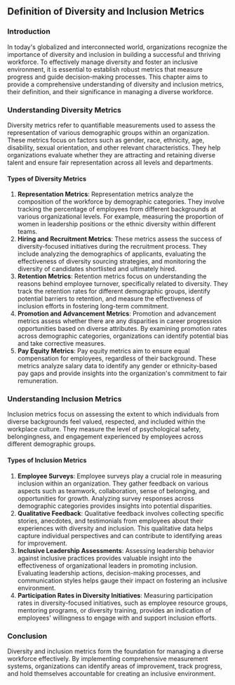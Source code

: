 Definition of Diversity and Inclusion Metrics
------------------------------------------------------

### Introduction

In today's globalized and interconnected world, organizations recognize the importance of diversity and inclusion in building a successful and thriving workforce. To effectively manage diversity and foster an inclusive environment, it is essential to establish robust metrics that measure progress and guide decision-making processes. This chapter aims to provide a comprehensive understanding of diversity and inclusion metrics, their definition, and their significance in managing a diverse workforce.

### Understanding Diversity Metrics

Diversity metrics refer to quantifiable measurements used to assess the representation of various demographic groups within an organization. These metrics focus on factors such as gender, race, ethnicity, age, disability, sexual orientation, and other relevant characteristics. They help organizations evaluate whether they are attracting and retaining diverse talent and ensure fair representation across all levels and departments.

#### Types of Diversity Metrics

1. **Representation Metrics**: Representation metrics analyze the composition of the workforce by demographic categories. They involve tracking the percentage of employees from different backgrounds at various organizational levels. For example, measuring the proportion of women in leadership positions or the ethnic diversity within different teams.
2. **Hiring and Recruitment Metrics**: These metrics assess the success of diversity-focused initiatives during the recruitment process. They include analyzing the demographics of applicants, evaluating the effectiveness of diversity sourcing strategies, and monitoring the diversity of candidates shortlisted and ultimately hired.
3. **Retention Metrics**: Retention metrics focus on understanding the reasons behind employee turnover, specifically related to diversity. They track the retention rates for different demographic groups, identify potential barriers to retention, and measure the effectiveness of inclusion efforts in fostering long-term commitment.
4. **Promotion and Advancement Metrics**: Promotion and advancement metrics assess whether there are any disparities in career progression opportunities based on diverse attributes. By examining promotion rates across demographic categories, organizations can identify potential bias and take corrective measures.
5. **Pay Equity Metrics**: Pay equity metrics aim to ensure equal compensation for employees, regardless of their background. These metrics analyze salary data to identify any gender or ethnicity-based pay gaps and provide insights into the organization's commitment to fair remuneration.

### Understanding Inclusion Metrics

Inclusion metrics focus on assessing the extent to which individuals from diverse backgrounds feel valued, respected, and included within the workplace culture. They measure the level of psychological safety, belongingness, and engagement experienced by employees across different demographic groups.

#### Types of Inclusion Metrics

1. **Employee Surveys**: Employee surveys play a crucial role in measuring inclusion within an organization. They gather feedback on various aspects such as teamwork, collaboration, sense of belonging, and opportunities for growth. Analyzing survey responses across demographic categories provides insights into potential disparities.
2. **Qualitative Feedback**: Qualitative feedback involves collecting specific stories, anecdotes, and testimonials from employees about their experiences with diversity and inclusion. This qualitative data helps capture individual perspectives and can contribute to identifying areas for improvement.
3. **Inclusive Leadership Assessments**: Assessing leadership behavior against inclusive practices provides valuable insight into the effectiveness of organizational leaders in promoting inclusion. Evaluating leadership actions, decision-making processes, and communication styles helps gauge their impact on fostering an inclusive environment.
4. **Participation Rates in Diversity Initiatives**: Measuring participation rates in diversity-focused initiatives, such as employee resource groups, mentoring programs, or diversity training, provides an indication of employees' willingness to engage with and support inclusion efforts.

### Conclusion

Diversity and inclusion metrics form the foundation for managing a diverse workforce effectively. By implementing comprehensive measurement systems, organizations can identify areas of improvement, track progress, and hold themselves accountable for creating an inclusive environment.
